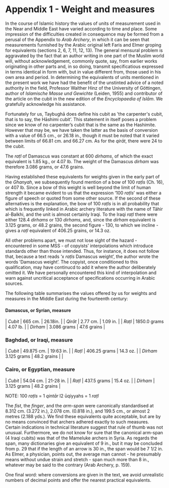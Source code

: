 # Appendix 1 - Weight and measures

In the course of Islamic history the values of units of measurement used in the Near and Middle East have varied according to time and place. Some impression of the difficulties created in consequence may be formed from a perusal of the Appendix to *Arab Archery*, in which it can be seen that measurements furnished by the Arabic original left Faris and Elmer groping for equivalents (sections 2, 6, 7, 11, 12, 13). The general mensural problem is aggravated by the fact that an author writing in one part of the Muslim world will, without acknowledgement, commonly quote, say, from earlier works originating in other parts and, in so doing, transmit specificatious expressed in terms identical in form with, but in value different from, those used in his own area and period. In determining the equivalents of units mentioned in the present work we have had the benefit of the unstinted advice of a noted authority in the field, Professor Walther Hinz of the University of Göttingen, author of *Islamische Masse und Gewichte* (Leiden, 1955) and contributor of the article on the cubit in the new edition of the *Encyclopaedia of Islām*. We gratefully acknowledge his assistance.

Fortunately for us, Taybughā does define his cubit as ‛the carpenter's cubit, that is to say, the Hāshimi cubit’. This statement in itself poses a problem since we know of no carpenter’s cubit that is the same as the Hashimite. However that may be, we have taken the latter as the basis of conversion with a value of 66.5 cm., or 26.18 in., though it must be noted that it varied between limits of 66.81 cm. and 66.27 cm. As for the *qirāt*, there were 24 to the cubit.

The *raṭl* of Damascus was constant at 600 *dirhams*, of which the exact equivalent is 1.85 kg., or 4.07 Ib. The weight of the Damascus *dirham* was therefore 3.086 grams, or 47.6 grains.

Having established these equivalents for weights given in the early part of the *Ghanyah*, we subsequently found mention of a bow of 100 *raṭls* (Ch. 16), or 407 lb. Since a bow of this weight is well beyond the limit of human strength it became evident to us that the expression ‘100 *raṭls*’ was either a figure of speech or quoted from some other source. If the second of these alternatives is the explanation, the bow of 100 *raṭls* is in all probability that which is frequently linked in Arabic archery literature with the name of Tāhir al-Balkhi, and the unit is almost certainly Iraqi. To the Iraqi *raṭl* there were either 128.4 *dirhams* or 130 *dirhams*, and, since the *dirham* equivalent is 3.125 grams, or 48.2 grains, the second figure - 130, to which we incline - gives a *raṭl* equivalent of 406.25 grains, or 14.3 oz.

All other problems apart, we must not lose sight of the hazard - encountered in some MSS - of copyists’ interpolations which introduce standards other than those intended. Thus, for instance, it does not follow that, because a text reads ‘x *raṭls* Damascus weight’, the author wrote the words ‛Damascus weight’. The copyist, once conditioned to this qualification, may have continucd to add it where the author deliberately omitted it. We have personally encountered this kind of interpolation and warn against uncritical acceptance of specifications occurring in Arabic sources.

The following table summarises the values offered by us for weights and measures in the Middle East during the fourteenth century:


#### Damascus, or Syrian, measure
| *Cubit*  | 665 cm.      | 26.18in.    |
| *Qirāt*  | 2.77 cm.     | 1.09 in.    |
| *Raṭl*   | 1850.0 grams | 4.07 lb.    |
| *Dirham* | 3.086 grams  | 47.6 grains |

### Baghdad, or Iraqi, measure
| *Cubit*              | 49.875 cm.   | 19:63 in. |
| *Raṭl*               | 406.25 grams | 14.3 oz.  |
| *Dirham* 3.125 grams | 48.2 grains  |           |

### Cairo, or Egyptian, measure
| *Cubit*  | 54.04 cm.   | 21-28 in.   |
| *Raṭl*   | 437.5 grams | 15.4 oz.    |
| *Dirham* | 3.125 grams | 48.2 grains |

NOTE:
    100 *raṭls* = 1 *qintār*
    I2 ūqiyyahs = 1 *raṭl*

The *fist*, the *finger*, and the *arm-span* were canonically standardised at 8.312 cm. (3.272 in.), 2.078 cm. (0.818 in.), and 199.5 cm., or almost 2 metres (2.188 yds.). We find these equivalents quite acceptable, but are by no means convinced that archers adhered exactly to such measures.  Certain indications in technical literature suggest that rule of thumb was not unusual. Furthermore, we do not know for sure that the canonical arm-span (4 Iraqi cubits) was that of the Mameluke archers in Syria. As regards the span, many dictionaries give an equivalent of 9 in., but it may be concluded from p. 29 that if the length of an arrow is 30 in., the span would be 7 1/2 in. As Elmer, a physician, points out, the average man cannot - he presumably means without undue strain and stretch - span much more than 8 in., whatever may be said to the contrary (Arab Archery, p. 159).

One final word: where conversions are given in the text, we avoid unrealistic numbers of decimal points and offer the nearest practical equivalents.
